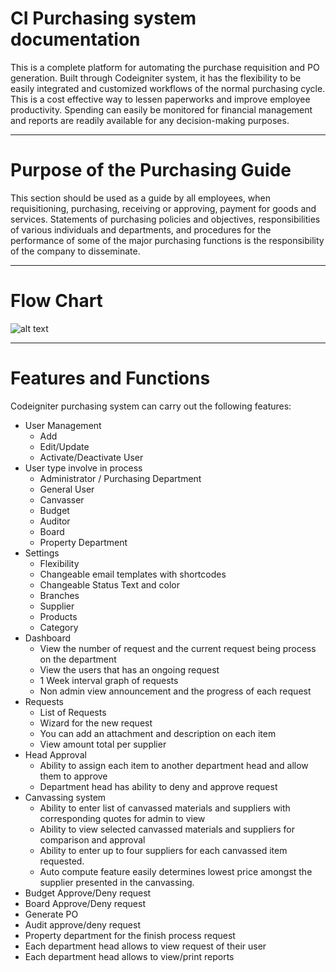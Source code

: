 # CI Purchasing system documentation

This is a complete platform for automating the purchase requisition and PO generation. Built through Codeigniter system, it has the flexibility to be easily integrated and customized workflows of the normal purchasing cycle.  This is a cost effective way to lessen paperworks and improve employee productivity. Spending can easily be monitored  for financial management and reports are readily available for any decision-making purposes.

---
# Purpose of the Purchasing Guide
This section should be used as a guide by all employees, when requisitioning, purchasing, receiving or approving, payment for goods and services. Statements of purchasing policies and objectives, responsibilities of various individuals and departments, and procedures for the performance of some of the major purchasing functions is the responsibility of the company to disseminate.

---
# Flow Chart


![alt text](http://35.153.94.185/docs/purchasing/assets/images/CI%20Purchasing%20process%20flow%20chart.png)

---
# Features and Functions

Codeigniter purchasing system can carry out the following features:

- User Management
	- Add
	- Edit/Update
	- Activate/Deactivate User
- User type involve in process
	- Administrator / Purchasing Department
	- General User
	- Canvasser
	- Budget
	- Auditor
	- Board
	- Property Department
- Settings
	- Flexibility
	- Changeable email templates with shortcodes
	- Changeable Status Text and color
	- Branches
	- Supplier
	- Products
	- Category
- Dashboard
	- View the number of request and the current request being process on the department
	- View the users that has an ongoing request
	- 1 Week interval graph of requests
	- Non admin view announcement and the progress of each request
- Requests
	- List of Requests
	- Wizard for the new request
	- You can add an attachment and description on each item
	- View amount total per supplier
- Head Approval
	- Ability to assign each item to another department head and allow them to approve
	- Department head has ability to deny and approve request
- Canvassing system
	- Ability to enter list of canvassed materials and suppliers with corresponding quotes for admin to view
	- Ability to view selected canvassed materials and suppliers for comparison and approval
	- Ability to enter up to four suppliers for each canvassed item requested.
	- Auto compute feature easily determines lowest price amongst the supplier presented in the canvassing.
- Budget Approve/Deny request
- Board Approve/Deny request
- Generate PO
- Audit approve/deny request
- Property department for the finish process request
- Each department head allows to view request of their user
- Each department head allows to view/print reports